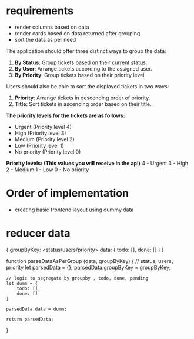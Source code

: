 # requirements
- render columns based on data 
- render cards based on data returned after grouping
- sort the data as per need

The application should offer three distinct ways to group the data:

1. **By Status**: Group tickets based on their current status.
2. **By User**: Arrange tickets according to the assigned user.
3. **By Priority**: Group tickets based on their priority level.

Users should also be able to sort the displayed tickets in two ways:

1. **Priority**: Arrange tickets in descending order of priority.
2. **Title**: Sort tickets in ascending order based on their title.

**The priority levels for the tickets are as follows:**

- Urgent (Priority level 4)
- High (Priority level 3)
- Medium (Priority level 2)
- Low (Priority level 1)
- No priority (Priority level 0)

**Priority levels: (This values you will receive in the api)**
4 - Urgent
3 - High
2 - Medium
1 - Low
0 - No priority

# Order of implementation
- creating basic frontend layout using dummy data

# reducer data
{
    groupByKey: <status/users/priority>
    data: {
        todo: [],
        done: []
    }
}


function parseDataAsPerGroup (data, groupByKey) { // status, users, priority
    let parsedData = {};
    parsedData.groupByKey = groupByKey;

    // logic to segregate by groupby , todo, done, pending
    let dumm = {
        todo: [],
        done: []
    }

    parsedData.data = dumm;

    return parsedData;
}